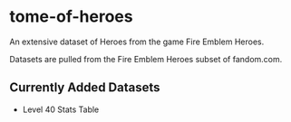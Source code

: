 # tome-of-heroes

An extensive dataset of Heroes from the game Fire Emblem Heroes.

Datasets are pulled from the Fire Emblem Heroes subset of fandom.com.

## Currently Added Datasets

- Level 40 Stats Table
